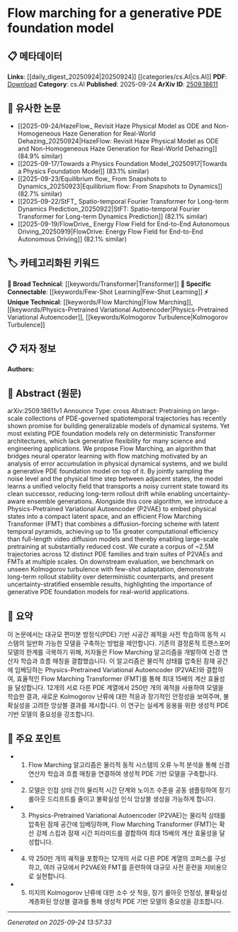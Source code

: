 <!-- KEYWORD_LINKING_METADATA:
{
  "processed_timestamp": "2025-09-24T13:57:33.753405",
  "vocabulary_version": "1.0",
  "selected_keywords": [
    "Flow Marching",
    "Physics-Pretrained Variational Autoencoder",
    "Transformer",
    "Few-Shot Learning",
    "Kolmogorov Turbulence"
  ],
  "rejected_keywords": [],
  "similarity_scores": {
    "Flow Marching": 0.78,
    "Physics-Pretrained Variational Autoencoder": 0.77,
    "Transformer": 0.8,
    "Few-Shot Learning": 0.75,
    "Kolmogorov Turbulence": 0.7
  },
  "extraction_method": "AI_prompt_based",
  "budget_applied": true,
  "candidates_json": {
    "candidates": [
      {
        "surface": "Flow Marching",
        "canonical": "Flow Marching",
        "aliases": [],
        "category": "unique_technical",
        "rationale": "Flow Marching is a novel algorithm introduced in the paper, providing a unique approach to neural operator learning and flow matching.",
        "novelty_score": 0.85,
        "connectivity_score": 0.65,
        "specificity_score": 0.88,
        "link_intent_score": 0.78
      },
      {
        "surface": "Physics-Pretrained Variational Autoencoder",
        "canonical": "Physics-Pretrained Variational Autoencoder",
        "aliases": [
          "P2VAE"
        ],
        "category": "unique_technical",
        "rationale": "P2VAE is a specialized model introduced in the paper, offering a new method for embedding physical states, which is key for linking related research.",
        "novelty_score": 0.78,
        "connectivity_score": 0.72,
        "specificity_score": 0.85,
        "link_intent_score": 0.77
      },
      {
        "surface": "Transformer",
        "canonical": "Transformer",
        "aliases": [],
        "category": "broad_technical",
        "rationale": "Transformers are a foundational model architecture discussed in the paper, relevant for linking with a wide range of machine learning research.",
        "novelty_score": 0.3,
        "connectivity_score": 0.9,
        "specificity_score": 0.5,
        "link_intent_score": 0.8
      },
      {
        "surface": "Few-Shot Adaptation",
        "canonical": "Few-Shot Learning",
        "aliases": [
          "Few-Shot Adaptation"
        ],
        "category": "specific_connectable",
        "rationale": "Few-Shot Learning is highlighted in the paper as a method for adapting models to new tasks with minimal data, connecting to ongoing research in efficient learning.",
        "novelty_score": 0.5,
        "connectivity_score": 0.85,
        "specificity_score": 0.7,
        "link_intent_score": 0.75
      },
      {
        "surface": "Kolmogorov Turbulence",
        "canonical": "Kolmogorov Turbulence",
        "aliases": [],
        "category": "unique_technical",
        "rationale": "Kolmogorov Turbulence is a specific application domain mentioned in the paper, providing a unique link to research in fluid dynamics and turbulence modeling.",
        "novelty_score": 0.7,
        "connectivity_score": 0.6,
        "specificity_score": 0.9,
        "link_intent_score": 0.7
      }
    ],
    "ban_list_suggestions": [
      "method",
      "experiment",
      "performance"
    ]
  },
  "decisions": [
    {
      "candidate_surface": "Flow Marching",
      "resolved_canonical": "Flow Marching",
      "decision": "linked",
      "scores": {
        "novelty": 0.85,
        "connectivity": 0.65,
        "specificity": 0.88,
        "link_intent": 0.78
      }
    },
    {
      "candidate_surface": "Physics-Pretrained Variational Autoencoder",
      "resolved_canonical": "Physics-Pretrained Variational Autoencoder",
      "decision": "linked",
      "scores": {
        "novelty": 0.78,
        "connectivity": 0.72,
        "specificity": 0.85,
        "link_intent": 0.77
      }
    },
    {
      "candidate_surface": "Transformer",
      "resolved_canonical": "Transformer",
      "decision": "linked",
      "scores": {
        "novelty": 0.3,
        "connectivity": 0.9,
        "specificity": 0.5,
        "link_intent": 0.8
      }
    },
    {
      "candidate_surface": "Few-Shot Adaptation",
      "resolved_canonical": "Few-Shot Learning",
      "decision": "linked",
      "scores": {
        "novelty": 0.5,
        "connectivity": 0.85,
        "specificity": 0.7,
        "link_intent": 0.75
      }
    },
    {
      "candidate_surface": "Kolmogorov Turbulence",
      "resolved_canonical": "Kolmogorov Turbulence",
      "decision": "linked",
      "scores": {
        "novelty": 0.7,
        "connectivity": 0.6,
        "specificity": 0.9,
        "link_intent": 0.7
      }
    }
  ]
}
-->

# Flow marching for a generative PDE foundation model

## 📋 메타데이터

**Links**: [[daily_digest_20250924|20250924]] [[categories/cs.AI|cs.AI]]
**PDF**: [Download](https://arxiv.org/pdf/2509.18611.pdf)
**Category**: cs.AI
**Published**: 2025-09-24
**ArXiv ID**: [2509.18611](https://arxiv.org/abs/2509.18611)

## 🔗 유사한 논문
- [[2025-09-24/HazeFlow_ Revisit Haze Physical Model as ODE and Non-Homogeneous Haze Generation for Real-World Dehazing_20250924|HazeFlow: Revisit Haze Physical Model as ODE and Non-Homogeneous Haze Generation for Real-World Dehazing]] (84.9% similar)
- [[2025-09-17/Towards a Physics Foundation Model_20250917|Towards a Physics Foundation Model]] (83.1% similar)
- [[2025-09-23/Equilibrium flow_ From Snapshots to Dynamics_20250923|Equilibrium flow: From Snapshots to Dynamics]] (82.7% similar)
- [[2025-09-22/StFT_ Spatio-temporal Fourier Transformer for Long-term Dynamics Prediction_20250922|StFT: Spatio-temporal Fourier Transformer for Long-term Dynamics Prediction]] (82.1% similar)
- [[2025-09-19/FlowDrive_ Energy Flow Field for End-to-End Autonomous Driving_20250919|FlowDrive: Energy Flow Field for End-to-End Autonomous Driving]] (82.1% similar)

## 🏷️ 카테고리화된 키워드
**🧠 Broad Technical**: [[keywords/Transformer|Transformer]]
**🔗 Specific Connectable**: [[keywords/Few-Shot Learning|Few-Shot Learning]]
**⚡ Unique Technical**: [[keywords/Flow Marching|Flow Marching]], [[keywords/Physics-Pretrained Variational Autoencoder|Physics-Pretrained Variational Autoencoder]], [[keywords/Kolmogorov Turbulence|Kolmogorov Turbulence]]

## 📋 저자 정보

**Authors:** 

## 📄 Abstract (원문)

arXiv:2509.18611v1 Announce Type: cross 
Abstract: Pretraining on large-scale collections of PDE-governed spatiotemporal trajectories has recently shown promise for building generalizable models of dynamical systems. Yet most existing PDE foundation models rely on deterministic Transformer architectures, which lack generative flexibility for many science and engineering applications. We propose Flow Marching, an algorithm that bridges neural operator learning with flow matching motivated by an analysis of error accumulation in physical dynamical systems, and we build a generative PDE foundation model on top of it. By jointly sampling the noise level and the physical time step between adjacent states, the model learns a unified velocity field that transports a noisy current state toward its clean successor, reducing long-term rollout drift while enabling uncertainty-aware ensemble generations. Alongside this core algorithm, we introduce a Physics-Pretrained Variational Autoencoder (P2VAE) to embed physical states into a compact latent space, and an efficient Flow Marching Transformer (FMT) that combines a diffusion-forcing scheme with latent temporal pyramids, achieving up to 15x greater computational efficiency than full-length video diffusion models and thereby enabling large-scale pretraining at substantially reduced cost. We curate a corpus of ~2.5M trajectories across 12 distinct PDE families and train suites of P2VAEs and FMTs at multiple scales. On downstream evaluation, we benchmark on unseen Kolmogorov turbulence with few-shot adaptation, demonstrate long-term rollout stability over deterministic counterparts, and present uncertainty-stratified ensemble results, highlighting the importance of generative PDE foundation models for real-world applications.

## 📝 요약

이 논문에서는 대규모 편미분 방정식(PDE) 기반 시공간 궤적을 사전 학습하여 동적 시스템의 일반화 가능한 모델을 구축하는 방법을 제안합니다. 기존의 결정론적 트랜스포머 모델의 한계를 극복하기 위해, 저자들은 Flow Marching 알고리즘을 개발하여 신경 연산자 학습과 흐름 매칭을 결합했습니다. 이 알고리즘은 물리적 상태를 압축된 잠재 공간에 임베딩하는 Physics-Pretrained Variational Autoencoder (P2VAE)와 결합하여, 효율적인 Flow Marching Transformer (FMT)를 통해 최대 15배의 계산 효율성을 달성합니다. 12개의 서로 다른 PDE 계열에서 250만 개의 궤적을 사용하여 모델을 학습한 결과, 새로운 Kolmogorov 난류에 대한 적응과 장기적인 안정성을 보여주며, 불확실성을 고려한 앙상블 결과를 제시합니다. 이 연구는 실세계 응용을 위한 생성적 PDE 기반 모델의 중요성을 강조합니다.

## 🎯 주요 포인트

- 1. Flow Marching 알고리즘은 물리적 동적 시스템의 오류 누적 분석을 통해 신경 연산자 학습과 흐름 매칭을 연결하여 생성적 PDE 기반 모델을 구축합니다.
- 2. 모델은 인접 상태 간의 물리적 시간 단계와 노이즈 수준을 공동 샘플링하여 장기 롤아웃 드리프트를 줄이고 불확실성 인식 앙상블 생성을 가능하게 합니다.
- 3. Physics-Pretrained Variational Autoencoder (P2VAE)는 물리적 상태를 압축된 잠재 공간에 임베딩하며, Flow Marching Transformer (FMT)는 확산 강제 스킴과 잠재 시간 피라미드를 결합하여 최대 15배의 계산 효율성을 달성합니다.
- 4. 약 250만 개의 궤적을 포함하는 12개의 서로 다른 PDE 계열의 코퍼스를 구성하고, 여러 규모에서 P2VAE와 FMT를 훈련하여 대규모 사전 훈련을 저비용으로 실현합니다.
- 5. 미지의 Kolmogorov 난류에 대한 소수 샷 적응, 장기 롤아웃 안정성, 불확실성 계층화된 앙상블 결과를 통해 생성적 PDE 기반 모델의 중요성을 강조합니다.


---

*Generated on 2025-09-24 13:57:33*